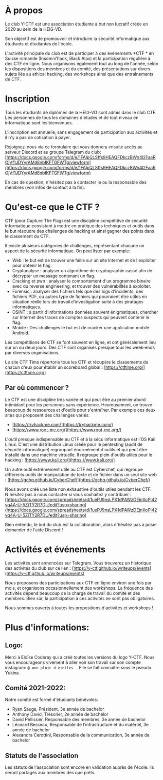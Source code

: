 # À propos

Le club Y-CTF est une association étudiante à but non lucratif créée en 2020 au sein de la HEIG-VD.

Son objectif est de promouvoir et introduire la sécurité informatique aux étudiants et étudiantes de l'école.

L'activité principale du club est de participer à des événements *CTF * en Suisse romande (Insomni'hack, Black Alps) et la participation régulière à des CTF en ligne.
Nous organisons également tout au long de l'année, selon les dispositions des membres et du comité, des présentations sur divers sujets liés au ethical hacking, des workshops ainsi que des entraînements de CTF.

# Inscription

Tous les étudiants de diplômés de la HEIG-VD sont admis dans le club CTF. Les personnes de tous les domaines d'études et de tout niveau en informatique sont les bienvenues.

L'inscription est annuelle, sans engagement de participation aux activités et il n'y a pas de cotisation à payer.

Rejoignez-nous via ce formulaire qui vous donnera ensuite accès au serveur Discord et au groupe Telegram du club: [https://docs.google.com/forms/d/e/1FAIpQLSffs9HEAQFDkczBWn4l2FaaROjVf1JDYyrAMd8nbIKFTGFWTg/viewform](https://docs.google.com/forms/d/e/1FAIpQLSffs9HEAQFDkczBWn4l2FaaROjVf1JDYyrAMd8nbIKFTGFWTg/viewform)



En cas de question, n'hésitez pas à contacter le ou la responsable des membres (voir infos de contact à la fin).

# Qu'est-ce que le CTF ?

CTF (pour Capture The Flag) est une discipline compétitive de sécurité informatique consistant à mettre en pratique des techniques et outils dans le but résoudre des challenges de hacking et ainsi gagner des points dans le classement du CTF.

Il existe plusieurs catégories de challenges, représentant chacune un aspect de la sécurité informatique. On peut lister par exemple:

- Web : le but est de trouver une faille sur un site Internet et de l'exploiter pour obtenir le flag.
- Cryptanalyse : analyser un algorithme de cryptographie cassé afin de décrypter un message contenant un flag.
- Cracking et pwn : analyser le comportement d'un programme binaire avec du reverse engineering, et trouver des vulnérabilités à exploiter.
- Forensic : analyser des fichiers tels que des logs d'incidents, des fichiers PDF, ou autres type de fichiers qui pourraient être utiles en situation réelle lors de travail d'investigation suite à des piratages informatiques.
- OSINT : à partir d'informations données souvent énigmatiques, chercher sur Internet des traces de comptes suspects qui peuvent contenir le flag.
- Mobile : Des challenges le but est de cracker une application mobile Android.

Les compétitions de CTF se font souvent en ligne, et ont généralement lieu sur un ou deux jours. Des CTF sont organisés presque tous les week-ends par diverses organisations. 

Le site CTF Time répertorie tous les CTF et récupère le classements de chacun d'eux pour établir un scoreboard global : [https://ctftime.org/](https://ctftime.org/)

## Par où commencer ?

Le CTF est une discipline très variée et qui peut être au premier abord intimidant pour les personnes sans expérience. Heureusement, on trouve beaucoup de ressources et d'outils pour s'entraîner. Par exemple ces deux sites qui proposent des challenges variés:

- [https://tryhackme.com/](https://tryhackme.com/)
- [https://www.root-me.org/](https://www.root-me.org/)

L'outil presque indispensable au CTF et à la sécu informatique est l'OS Kali Linux. C'est une distribution Linux créée pour le pentesting (audit de sécurité informatique) regroupant énormément d'outils et qui peut être installé dans une machine virtuelle. Il regroupe plein d'outils utiles pour le hacking : [https://www.kali.org/](https://www.kali.org/)

Un autre outil extrêmement utile au CTF est Cyberchef, qui regroupe différents outils de manipulation de texte et de fichier dans un seul site web : [https://gchq.github.io/CyberChef/](https://gchq.github.io/CyberChef/)

Nous avons créé une liste non exhaustive d'outils utiles pendant les CTF. N'hésitez pas à nous contacter si vous souhaitez y contribuer : [https://docs.google.com/spreadsheets/d/1uePJ9nsLPX1dPAWzDEjnXoPl42vq4A-U-5ZiTY2R7DU/edit?usp=sharing](https://docs.google.com/spreadsheets/d/1uePJ9nsLPX1dPAWzDEjnXoPl42vq4A-U-5ZiTY2R7DU/edit?usp=sharing)



Bien entendu, le but du club est la collaboration, alors n'hésitez pas à poser demander de l'aide Discord !

# Activités et événements

Les activités sont annoncées sur Telegram. Vous trouverez un historique des activités du club sur ce lien : [https://y-ctf.github.io/writeups/events](https://y-ctf.github.io/writeups/events)

Nous proposons des participations aux CTF en ligne environ une fois par mois, et organisons occasionnellement des workshops. La fréquence des activités dépend beaucoup de la charge de travail du comité et des membres. Bien sûr, la participation à ces activités ne sont pas obligatoires.



Nous sommes ouverts à toutes les propositions d'activités et workshops !

# Plus d'informations:

## Logo:

Merci à Eloïse Coderay qui a créé toutes les versions du logo Y-CTF. Nous vous encourageons  vivement à aller voir son travail sur son compte instagram:  `@_une_pluie_d_etoiles_` . Elle se fait connaître sous le pseudo Yukina.

## Comité 2021-2022:

Notre comité est formé d'étudiants bénévoles:

- Ryan Sauge, Président, 3e année de bachelor
- Anthony David, Trésorier, 2e année de bachelor
- David Pellissier, Responsable des membres, 3e année de bachelor
- Léonard Besseau, Responsable de l’infrastructure et du matériel, 3e année de bachelor
- Alexandra Cerottini, Responsable de la communication, 3e année de bachelor



## Statuts de l'association

Les statuts de l'association sont encore en validation auprès de l'école. Ils seront partagés aux membres dès que prêts.